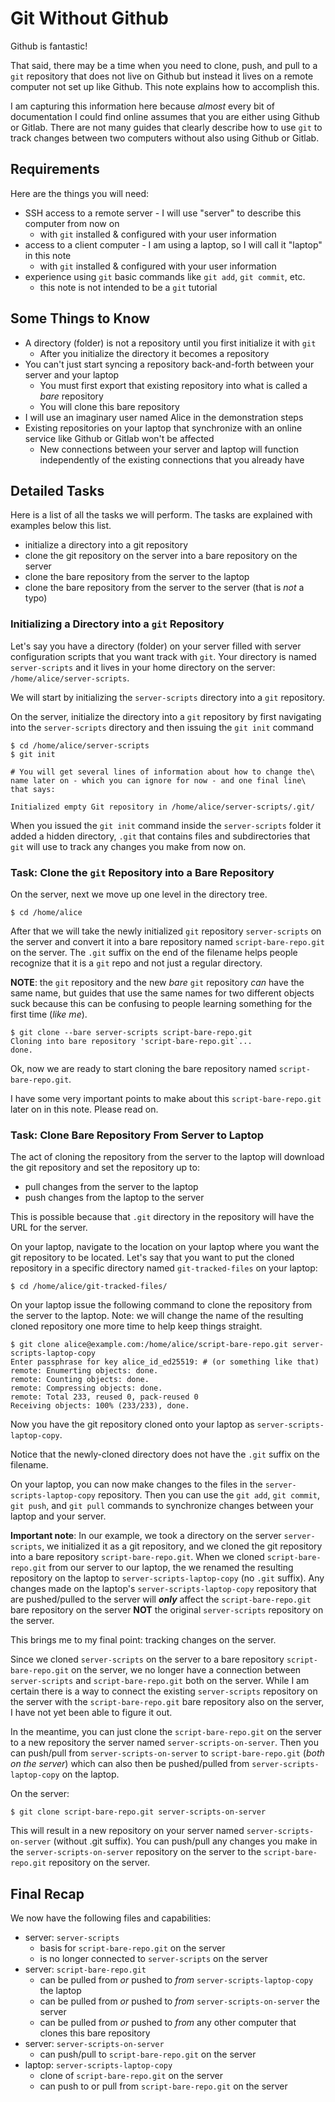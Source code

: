 # Git Without Github

Github is fantastic! 

That said, there may be a time when you need to clone, push, and pull to a `git` repository that does not live on Github but instead it lives on a remote computer not set up like Github. This note explains how to accomplish this.

I am capturing this information here because _almost_ every bit of documentation I could find online assumes that you are either using Github or Gitlab. There are not many guides that clearly describe how to use `git` to track changes between two computers without also using Github or Gitlab.

## Requirements

Here are the things you will need:

* SSH access to a remote server - I will use "server" to describe this computer from now on
    * with `git` installed & configured with your user information
* access to a client computer - I am using a laptop, so I will call it "laptop" in this note
    * with `git` installed & configured with your user information
* experience using `git` basic commands like `git add`, `git commit`, etc.
    * this note is not intended to be a `git` tutorial

## Some Things to Know

* A directory (folder) is not a repository until you first initialize it with `git`
   * After you initialize the directory it becomes a repository
* You can't just start syncing a repository back-and-forth between your server and your laptop
   * You must first export that existing repository into what is called a _bare_ repository
   * You will clone this bare repository
* I will use an imaginary user named Alice in the demonstration steps
* Existing repositories on your laptop that synchronize with an online service like Github or Gitlab won't be affected
    * New connections between your server and laptop will function independently of the existing connections that you already have

## Detailed Tasks

Here is a list of all the tasks we will perform. The tasks are explained with examples below this list.

* initialize a directory into a git repository
* clone the git repository on the server into a bare repository on the server
* clone the bare repository from the server to the laptop
* clone the bare repository from the server to the server (that is _not_ a typo)

### Initializing a Directory into a `git` Repository

Let's say you have a directory (folder) on your server filled with server configuration scripts that you want track with `git`. Your directory is named `server-scripts` and it lives in your home directory on the server: `/home/alice/server-scripts`. 

We will start by initializing the `server-scripts` directory into a `git` repository. 

On the server, initialize the directory into a `git` repository by first navigating into the `server-scripts` directory and then issuing the `git init` command

    $ cd /home/alice/server-scripts
    $ git init
    
    # You will get several lines of information about how to change the\
    name later on - which you can ignore for now - and one final line\
    that says:

    Initialized empty Git repository in /home/alice/server-scripts/.git/

When you issued the `git init` command inside the `server-scripts` folder it added a hidden directory, `.git` that contains files and subdirectories that `git` will use to track any changes you make from now on.

### Task: Clone the `git` Repository into a Bare Repository

On the server, next we move up one level in the directory tree. 

    $ cd /home/alice

After that we will take the newly initialized `git` repository `server-scripts` on the server and convert it into a bare repository named `script-bare-repo.git` on the server. The `.git` suffix on the end of the filename helps people recognize that it is a `git` repo and not just a regular directory. 

**NOTE**: the `git` repository and the new _bare_ `git` repository _can_ have the same name, but guides that use the same names for two different objects suck because this can be confusing to people learning something for the first time (_like me_).

    $ git clone --bare server-scripts script-bare-repo.git
    Cloning into bare repository 'script-bare-repo.git`...
    done.
    
Ok, now we are ready to start cloning the bare repository named `script-bare-repo.git`.

I have some very important points to make about this `script-bare-repo.git` later on in this note. Please read on.

### Task: Clone Bare Repository From Server to Laptop

The act of cloning the repository from the server to the laptop will download the git repository and set the repository up to:

* pull changes from the server to the laptop
* push changes from the laptop to the server

This is possible because that `.git` directory in the repository will have the URL for the server.

On your laptop, navigate to the location on your laptop where you want the git repository to be located. Let's say that you want to put the cloned repository in a specific directory named `git-tracked-files` on your laptop:

    $ cd /home/alice/git-tracked-files/

On your laptop issue the following command to clone the repository from the server to the laptop. Note: we will change the name of the resulting cloned repository one more time to help keep things straight.

    $ git clone alice@example.com:/home/alice/script-bare-repo.git server-scripts-laptop-copy
    Enter passphrase for key alice_id_ed25519: # (or something like that)
    remote: Enumerting objects: done.
    remote: Counting objects: done.
    remote: Compressing objects: done.
    remote: Total 233, reused 0, pack-reused 0
    Receiving objects: 100% (233/233), done.

Now you have the git repository cloned onto your laptop as `server-scripts-laptop-copy`. 

Notice that the newly-cloned directory does not have the `.git` suffix on the filename.

On your laptop, you can now make changes to the files in the `server-scripts-laptop-copy` repository. Then you can use the `git add`, `git commit`, `git push`, and `git pull` commands to synchronize changes between your laptop and your server.

**Important note**: In our example, we took a directory on the server `server-scripts`, we initialized it as a git repository, and we cloned the git repository into a bare repository `script-bare-repo.git`. When we cloned `script-bare-repo.git` from our server to our laptop, the we renamed the resulting repository on the laptop to `server-scripts-laptop-copy` (no `.git` suffix). Any changes made on the laptop's `server-scripts-laptop-copy` repository that are pushed/pulled to the server will **_only_** affect the `script-bare-repo.git` bare repository on the server **NOT** the original `server-scripts` repository on the server.

This brings me to my final point: tracking changes on the server. 

Since we cloned `server-scripts` on the server to a bare repository `script-bare-repo.git` on the server, we no longer have a connection between `server-scripts` and `script-bare-repo.git` both on the server. While I am certain there is a way to connect the existing `server-scripts` repository on the server with the `script-bare-repo.git` bare repository also on the server, I have not yet been able to figure it out.

In the meantime, you can just clone the `script-bare-repo.git` on the server to a new repository the server named `server-scripts-on-server`. Then you can push/pull from `server-scripts-on-server` to `script-bare-repo.git` (_both on the server_) which can also then be pushed/pulled from `server-scripts-laptop-copy` on the laptop.
    
On the server:

    $ git clone script-bare-repo.git server-scripts-on-server
    
This will result in a new repository on your server named `server-scripts-on-server` (without .git suffix). You can push/pull any changes you make in the `server-scripts-on-server` repository on the server to the `script-bare-repo.git` repository on the server.

## Final Recap

We now have the following files and capabilities:

* server: `server-scripts` 
    * basis for `script-bare-repo.git` on the server
    * is no longer connected to `server-scripts` on the server
* server: `script-bare-repo.git`
    * can be pulled from _or_ pushed to _from_ `server-scripts-laptop-copy` the laptop
    * can be pulled from _or_ pushed to _from_ `server-scripts-on-server` the server
    * can be pulled from _or_ pushed to _from_ any other computer that clones this bare repository
* server: `server-scripts-on-server` 
    * can push/pull to `script-bare-repo.git` on the server
* laptop: `server-scripts-laptop-copy`
    * clone of `script-bare-repo.git` on the server
    * can push to or pull from `script-bare-repo.git` on the server
